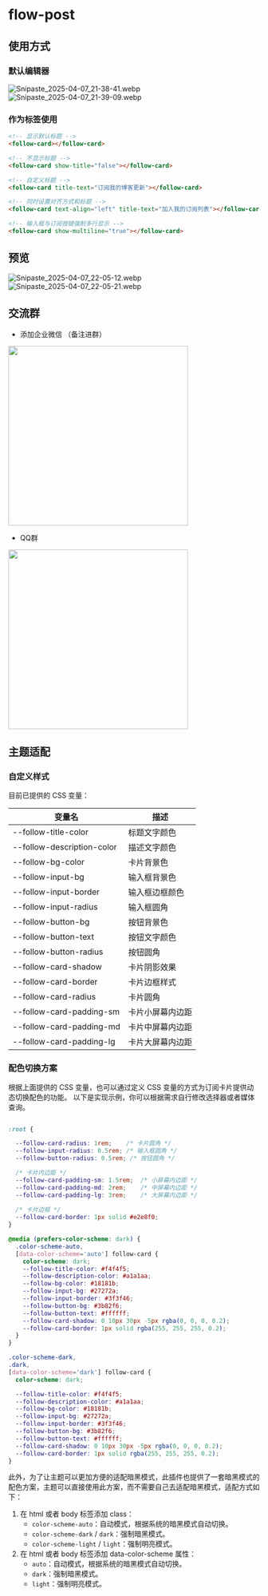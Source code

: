 # flow-post

## 使用方式

### 默认编辑器

![Snipaste_2025-04-07_21-38-41.webp](https://api.minio.yyds.pink/halo-docs/2025/04/Snipaste_2025-04-07_21-38-41.webp)
![Snipaste_2025-04-07_21-39-09.webp](https://api.minio.yyds.pink/halo-docs/2025/04/Snipaste_2025-04-07_21-39-09.webp)

### 作为标签使用

``` html
<!-- 显示默认标题 -->
<follow-card></follow-card>

<!-- 不显示标题 -->
<follow-card show-title="false"></follow-card>

<!-- 自定义标题 -->
<follow-card title-text="订阅我的博客更新"></follow-card>

<!-- 同时设置对齐方式和标题 -->
<follow-card text-align="left" title-text="加入我的订阅列表"></follow-card>

<!-- 输入框与订阅按键强制多行显示 -->
<follow-card show-multiline="true"></follow-card>
```

## 预览

![Snipaste_2025-04-07_22-05-12.webp](https://api.minio.yyds.pink/halo-docs/2025/04/Snipaste_2025-04-07_22-05-12.webp)
![Snipaste_2025-04-07_22-05-21.webp](https://api.minio.yyds.pink/halo-docs/2025/04/Snipaste_2025-04-07_22-05-21.webp)

## 交流群
* 添加企业微信 （备注进群）
<img width="360" src="https://api.minio.yyds.pink/kunkunyu/files/2025/02/%E5%BE%AE%E4%BF%A1%E5%9B%BE%E7%89%87_20250212142105-pbceif.jpg" />

* QQ群
<img width="360" src="https://api.minio.yyds.pink/kunkunyu/files/2025/05/qq-708998089-iqowsh.webp" />

## 主题适配

### 自定义样式

目前已提供的 CSS 变量：

| 变量名 | 描述 |
|--------|------|
| --follow-title-color | 标题文字颜色 |
| --follow-description-color | 描述文字颜色 |
| --follow-bg-color | 卡片背景色 |
| --follow-input-bg | 输入框背景色 |
| --follow-input-border | 输入框边框颜色 |
| --follow-input-radius | 输入框圆角 |
| --follow-button-bg | 按钮背景色 |
| --follow-button-text | 按钮文字颜色 |
| --follow-button-radius | 按钮圆角 |
| --follow-card-shadow | 卡片阴影效果 |
| --follow-card-border | 卡片边框样式 |
| --follow-card-radius | 卡片圆角 |
| --follow-card-padding-sm | 卡片小屏幕内边距 |
| --follow-card-padding-md | 卡片中屏幕内边距 |
| --follow-card-padding-lg | 卡片大屏幕内边距 |


### 配色切换方案

根据上面提供的 CSS 变量，也可以通过定义 CSS 变量的方式为订阅卡片提供动态切换配色的功能。
以下是实现示例，你可以根据需求自行修改选择器或者媒体查询。

``` css

:root {

  --follow-card-radius: 1rem;    /* 卡片圆角 */
  --follow-input-radius: 0.5rem; /* 输入框圆角 */
  --follow-button-radius: 0.5rem; /* 按钮圆角 */

  /* 卡片内边距 */
  --follow-card-padding-sm: 1.5rem;  /* 小屏幕内边距 */
  --follow-card-padding-md: 2rem;    /* 中屏幕内边距 */
  --follow-card-padding-lg: 3rem;    /* 大屏幕内边距 */
  
  /* 卡片边框 */
  --follow-card-border: 1px solid #e2e8f0;
}

@media (prefers-color-scheme: dark) {
  .color-scheme-auto,
  [data-color-scheme='auto'] follow-card {
    color-scheme: dark;
    --follow-title-color: #f4f4f5;
    --follow-description-color: #a1a1aa;
    --follow-bg-color: #18181b;
    --follow-input-bg: #27272a;
    --follow-input-border: #3f3f46;
    --follow-button-bg: #3b82f6;
    --follow-button-text: #ffffff;
    --follow-card-shadow: 0 10px 30px -5px rgba(0, 0, 0, 0.2);
    --follow-card-border: 1px solid rgba(255, 255, 255, 0.2);
  }
}

.color-scheme-dark,
.dark,
[data-color-scheme='dark'] follow-card {
  color-scheme: dark;

  --follow-title-color: #f4f4f5;
  --follow-description-color: #a1a1aa;
  --follow-bg-color: #18181b;
  --follow-input-bg: #27272a;
  --follow-input-border: #3f3f46;
  --follow-button-bg: #3b82f6;
  --follow-button-text: #ffffff;
  --follow-card-shadow: 0 10px 30px -5px rgba(0, 0, 0, 0.2);
  --follow-card-border: 1px solid rgba(255, 255, 255, 0.2);
}

```

此外，为了让主题可以更加方便的适配暗黑模式，此插件也提供了一套暗黑模式的配色方案，主题可以直接使用此方案，而不需要自己去适配暗黑模式，适配方式如下：

1. 在 html 或者 body 标签添加 class：
   - `color-scheme-auto`：自动模式，根据系统的暗黑模式自动切换。
   - `color-scheme-dark` / `dark`：强制暗黑模式。
   - `color-scheme-light` / `light`：强制明亮模式。
2. 在 html 或者 body 标签添加 data-color-scheme 属性：
   - `auto`：自动模式，根据系统的暗黑模式自动切换。
   - `dark`：强制暗黑模式。
   - `light`：强制明亮模式。

    
